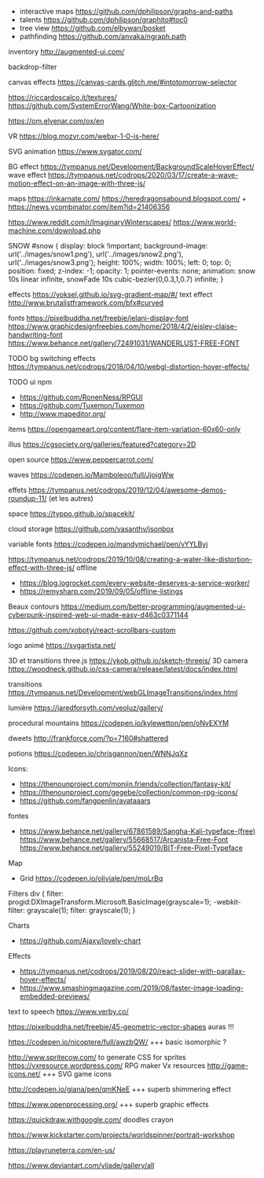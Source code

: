 
- interactive maps https://github.com/dphilipson/graphs-and-paths
- talents https://github.com/dphilipson/graphito#toc0
- tree view https://github.com/elbywan/bosket
- pathfinding https://github.com/anvaka/ngraph.path

inventory http://augmented-ui.com/

backdrop-filter

canvas effects https://canvas-cards.glitch.me/#intotomorrow-selector

https://riccardoscalco.it/textures/
https://github.com/SystemErrorWang/White-box-Cartoonization

https://om.elvenar.com/ox/en

VR
https://blog.mozvr.com/webxr-1-0-is-here/

SVG animation https://www.svgator.com/

BG effect https://tympanus.net/Development/BackgroundScaleHoverEffect/
wave effect https://tympanus.net/codrops/2020/03/17/create-a-wave-motion-effect-on-an-image-with-three-js/

maps https://inkarnate.com/
     https://heredragonsabound.blogspot.com/  +  https://news.ycombinator.com/item?id=21406356

https://www.reddit.com/r/ImaginaryWinterscapes/
https://www.world-machine.com/download.php

SNOW
#snow {
    display: block !important;
    background-image: url('../images/snow1.png'), url('../images/snow2.png'), url('../images/snow3.png');
    height: 100%;
    width: 100%;
    left: 0;
    top: 0;
	position: fixed;
    z-index: -1;
    opacity: 1;
    pointer-events: none;
    animation: snow 10s linear infinite, snowFade 10s cubic-bezier(0,0.3,1,0.7) infinite;
}


effects https://yoksel.github.io/svg-gradient-map/#/
text effect http://www.brutalistframework.com/bfx#curved

fonts
 https://pixelbuddha.net/freebie/jelani-display-font
 https://www.graphicdesignfreebies.com/home/2018/4/2/eisley-claise-handwriting-font
 https://www.behance.net/gallery/72491031/WANDERLUST-FREE-FONT

TODO bg switching effects https://tympanus.net/codrops/2018/04/10/webgl-distortion-hover-effects/

TODO ui npm
- https://github.com/RonenNess/RPGUI
- https://github.com/Tuxemon/Tuxemon
- http://www.mapeditor.org/

items
https://opengameart.org/content/flare-item-variation-60x60-only



illus https://cgsociety.org/galleries/featured?category=2D

open source https://www.peppercarrot.com/

waves https://codepen.io/Mamboleoo/full/JjojgWw

effets https://tympanus.net/codrops/2019/12/04/awesome-demos-roundup-11/ (et les autres)

space https://typpo.github.io/spacekit/

cloud storage https://github.com/vasanthv/jsonbox

variable fonts https://codepen.io/mandymichael/pen/vYYLByj

https://tympanus.net/codrops/2019/10/08/creating-a-water-like-distortion-effect-with-three-js/
offline
* https://blog.logrocket.com/every-website-deserves-a-service-worker/
* https://remysharp.com/2019/09/05/offline-listings

Beaux contours https://medium.com/better-programming/augmented-ui-cyberpunk-inspired-web-ui-made-easy-d463c0371144

https://github.com/xobotyi/react-scrollbars-custom

logo animé https://svgartista.net/

3D et transitions three.js https://ykob.github.io/sketch-threejs/
3D camera https://woodneck.github.io/css-camera/release/latest/docs/index.html

transitions https://tympanus.net/Development/webGLImageTransitions/index.html

lumière https://jaredforsyth.com/veoluz/gallery/

procedural mountains https://codepen.io/kylewetton/pen/oNvEXYM

dweets http://frankforce.com/?p=7160#shattered

potions https://codepen.io/chrisgannon/pen/WNNJqXz

Icons:
- https://thenounproject.com/monjin.friends/collection/fantasy-kit/
- https://thenounproject.com/gegebe/collection/common-rpg-icons/
- https://github.com/fangpenlin/avataaars

fontes
- https://www.behance.net/gallery/67861589/Sangha-Kali-typeface-(free)
https://www.behance.net/gallery/55668517/Arcanista-Free-Font
https://www.behance.net/gallery/55249019/BIT-Free-Pixel-Typeface

Map
- Grid https://codepen.io/oliviale/pen/moLrBq


Filters
div {
    filter: progid:DXImageTransform.Microsoft.BasicImage(grayscale=1);
    -webkit-filter: grayscale(1);
    filter: grayscale(1);
}

Charts
- https://github.com/Ajaxy/lovely-chart

Effects
- https://tympanus.net/codrops/2019/08/20/react-slider-with-parallax-hover-effects/
- https://www.smashingmagazine.com/2019/08/faster-image-loading-embedded-previews/

text to speech https://www.verby.co/



https://pixelbuddha.net/freebie/45-geometric-vector-shapes auras !!!

https://codepen.io/nicoptere/full/awzbQW/ +++ basic isomorphic ?

http://www.spritecow.com/  to generate CSS for sprites
https://vxresource.wordpress.com/ RPG maker Vx resources
http://game-icons.net/ +++ SVG game icons

http://codepen.io/giana/pen/qmKNeE +++ superb shimmering effect

https://www.openprocessing.org/ +++ superb graphic effects

https://quickdraw.withgoogle.com/ doodles crayon

https://www.kickstarter.com/projects/worldspinner/portrait-workshop

https://playruneterra.com/en-us/

https://www.deviantart.com/yliade/gallery/all

